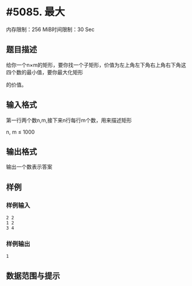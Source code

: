 # #5085. 最大

内存限制：256 MiB时间限制：30 Sec

## 题目描述

给你一个n&times;m的矩形，要你找一个子矩形，价值为左上角左下角右上角右下角这四个数的最小值，要你最大化矩形

的价值。

## 输入格式

第一行两个数n,m,接下来n行每行m个数，用来描述矩形

n, m &le; 1000

## 输出格式

输出一个数表示答案

## 样例

### 样例输入

    
    2 2
    1 2
    3 4
    

### 样例输出

    
    1
    

## 数据范围与提示

